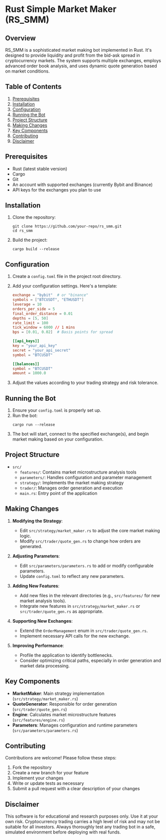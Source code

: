 # Rust Simple Market Maker (RS_SMM)

## Overview

RS_SMM is a sophisticated market making bot implemented in Rust. It's designed to provide liquidity and profit from the bid-ask spread in cryptocurrency markets. The system supports multiple exchanges, employs advanced order book analysis, and uses dynamic quote generation based on market conditions.

## Table of Contents

1. [Prerequisites](#prerequisites)
2. [Installation](#installation)
3. [Configuration](#configuration)
4. [Running the Bot](#running-the-bot)
5. [Project Structure](#project-structure)
6. [Making Changes](#making-changes)
7. [Key Components](#key-components)
8. [Contributing](#contributing)
9. [Disclaimer](#disclaimer)

## Prerequisites

- Rust (latest stable version)
- Cargo
- Git
- An account with supported exchanges (currently Bybit and Binance)
- API keys for the exchanges you plan to use

## Installation

1. Clone the repository:
   ```
   git clone https://github.com/your-repo/rs_smm.git
   cd rs_smm
   ```

2. Build the project:
   ```
   cargo build --release
   ```

## Configuration

1. Create a `config.toml` file in the project root directory.
2. Add your configuration settings. Here's a template:

   ```toml
   exchange = "bybit"  # or "binance"
   symbols = ["BTCUSDT", "ETHUSDT"]
   leverage = 10
   orders_per_side = 5
   final_order_distance = 0.01
   depths = [5, 50]
   rate_limit = 100
   tick_window = 6000 // 1 mins
   bps = [0.01, 0.02]  # Basis points for spread

   [[api_keys]]
   key = "your_api_key"
   secret = "your_api_secret"
   symbol = "BTCUSDT"

   [[balances]]
   symbol = "BTCUSDT"
   amount = 1000.0
   ```

3. Adjust the values according to your trading strategy and risk tolerance.

## Running the Bot

1. Ensure your `config.toml` is properly set up.
2. Run the bot:
   ```
   cargo run --release
   ```
3. The bot will start, connect to the specified exchange(s), and begin market making based on your configuration.

## Project Structure

- `src/`
  - `features/`: Contains market microstructure analysis tools
  - `parameters/`: Handles configuration and parameter management
  - `strategy/`: Implements the market making strategy
  - `trader/`: Manages order generation and execution
  - `main.rs`: Entry point of the application

## Making Changes

1. **Modifying the Strategy**:
   - Edit `src/strategy/market_maker.rs` to adjust the core market making logic.
   - Modify `src/trader/quote_gen.rs` to change how orders are generated.

2. **Adjusting Parameters**:
   - Edit `src/parameters/parameters.rs` to add or modify configurable parameters.
   - Update `config.toml` to reflect any new parameters.

3. **Adding New Features**:
   - Add new files in the relevant directories (e.g., `src/features/` for new market analysis tools).
   - Integrate new features in `src/strategy/market_maker.rs` or `src/trader/quote_gen.rs` as appropriate.

4. **Supporting New Exchanges**:
   - Extend the `OrderManagement` enum in `src/trader/quote_gen.rs`.
   - Implement necessary API calls for the new exchange.

5. **Improving Performance**:
   - Profile the application to identify bottlenecks.
   - Consider optimizing critical paths, especially in order generation and market data processing.

## Key Components

- **MarketMaker**: Main strategy implementation (`src/strategy/market_maker.rs`)
- **QuoteGenerator**: Responsible for order generation (`src/trader/quote_gen.rs`)
- **Engine**: Calculates market microstructure features (`src/features/engine.rs`)
- **Parameters**: Manages configuration and runtime parameters (`src/parameters/parameters.rs`)

## Contributing

Contributions are welcome! Please follow these steps:

1. Fork the repository
2. Create a new branch for your feature
3. Implement your changes
4. Write or update tests as necessary
5. Submit a pull request with a clear description of your changes

## Disclaimer

This software is for educational and research purposes only. Use it at your own risk. Cryptocurrency trading carries a high level of risk and may not be suitable for all investors. Always thoroughly test any trading bot in a safe, simulated environment before deploying with real funds.

